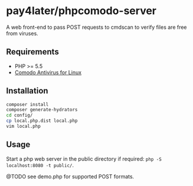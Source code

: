 # pay4later/phpcomodo-server

A web front-end to pass POST requests to cmdscan to verify files are free from viruses.

## Requirements

- PHP >= 5.5
- [Comodo Antivirus for Linux](https://www.comodo.com/home/internet-security/antivirus-for-linux.php)

## Installation

```sh
composer install
composer generate-hydrators
cd config/
cp local.php.dist local.php
vim local.php
```

## Usage

Start a php web server in the public directory if required: `php -S localhost:8080 -t public/`.

@TODO see demo.php for supported POST formats.
